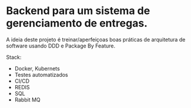 # Backend para um sistema de gerenciamento de entregas.

A ideia deste projeto é treinar/aperfeiçoas boas práticas de arquitetura de software usando DDD e Package By Feature.
 
Stack:

- Docker, Kubernets
- Testes automatizados
- CI/CD
- REDIS
- SQL
- Rabbit MQ
